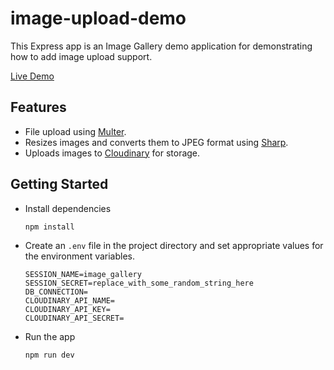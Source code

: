 # image-upload-demo

This Express app is an Image Gallery demo application for demonstrating how to add image upload support.

[Live Demo](https://image-gallery-estorgio.herokuapp.com/)

## Features
- File upload using [Multer](https://github.com/expressjs/multer).
- Resizes images and converts them to JPEG format using [Sharp](https://github.com/lovell/sharp).
- Uploads images to [Cloudinary](https://cloudinary.com) for storage.

## Getting Started
- Install dependencies
  ```
  npm install
  ```
- Create an `.env` file in the project directory and set appropriate values for the environment variables.
  ```
  SESSION_NAME=image_gallery
  SESSION_SECRET=replace_with_some_random_string_here
  DB_CONNECTION=
  CLOUDINARY_API_NAME=
  CLOUDINARY_API_KEY=
  CLOUDINARY_API_SECRET=
  ```
- Run the app
  ```
  npm run dev
  ```
